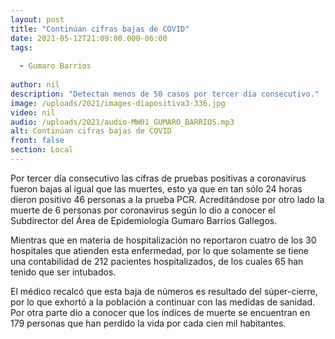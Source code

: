 ```yaml
---
layout: post
title: "Continúan cifras bajas de COVID"
date: 2021-05-12T21:09:00.000-06:00
tags:
  
  - Gumaro Barrios
  
author: nil
description: "Detectan menos de 50 casos por tercer día consecutivo."
image: /uploads/2021/images-diapositiva3-336.jpg
video: nil
audio: /uploads/2021/audio-MW01_GUMARO_BARRIOS.mp3
alt: Continúan cifras bajas de COVID
front: false
section: Local
---
```


Por tercer día consecutivo las cifras de pruebas positivas a coronavirus fueron bajas al igual que las muertes, esto ya que en tan sólo 24 horas dieron positivo 46 personas a la prueba PCR. Acreditándose por otro lado la muerte de 6 personas por coronavirus según lo dio a conocer el Subdirector del Área de Epidemiología Gumaro Barrios Gallegos.

Mientras que en materia de hospitalización no reportaron cuatro de los 30 hospitales que atienden esta enfermedad, por lo que solamente se tiene una contabilidad de 212 pacientes hospitalizados, de los cuales 65 han tenido que ser intubados.

El médico recalcó que esta baja de números es resultado del súper-cierre, por lo que exhortó a la población a continuar con las medidas de sanidad. Por otra parte dio a conocer que los índices de muerte se encuentran en 179 personas que han perdido la vida por cada cien mil habitantes.
